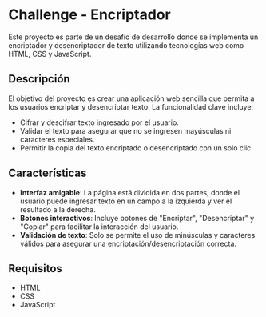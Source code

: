 # Challenge - Encriptador

Este proyecto es parte de un desafío de desarrollo donde se implementa un encriptador y desencriptador de texto utilizando tecnologías web como HTML, CSS y JavaScript.

## Descripción

El objetivo del proyecto es crear una aplicación web sencilla que permita a los usuarios encriptar y desencriptar texto. La funcionalidad clave incluye:
- Cifrar y descifrar texto ingresado por el usuario.
- Validar el texto para asegurar que no se ingresen mayúsculas ni caracteres especiales.
- Permitir la copia del texto encriptado o desencriptado con un solo clic.

## Características

- **Interfaz amigable**: La página está dividida en dos partes, donde el usuario puede ingresar texto en un campo a la izquierda y ver el resultado a la derecha.
- **Botones interactivos**: Incluye botones de "Encriptar", "Desencriptar" y "Copiar" para facilitar la interacción del usuario.
- **Validación de texto**: Solo se permite el uso de minúsculas y caracteres válidos para asegurar una encriptación/desencriptación correcta.

## Requisitos

- HTML
- CSS
- JavaScript
